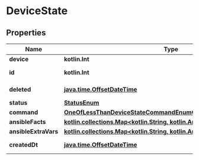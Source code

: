 
# DeviceState

## Properties
Name | Type | Description | Notes
------------ | ------------- | ------------- | -------------
**device** | **kotlin.Int** |  | 
**id** | **kotlin.Int** |  |  [optional] [readonly]
**deleted** | [**java.time.OffsetDateTime**](java.time.OffsetDateTime.md) |  |  [optional] [readonly]
**status** | [**StatusEnum**](StatusEnum.md) |  |  [optional]
**command** | [**OneOfLessThanDeviceStateCommandEnumCommaNullEnumGreaterThan**](OneOfLessThanDeviceStateCommandEnumCommaNullEnumGreaterThan.md) |  |  [optional]
**ansibleFacts** | [**kotlin.collections.Map&lt;kotlin.String, kotlin.Any&gt;**](kotlin.Any.md) |  |  [optional]
**ansibleExtraVars** | [**kotlin.collections.Map&lt;kotlin.String, kotlin.Any&gt;**](kotlin.Any.md) |  |  [optional]
**createdDt** | [**java.time.OffsetDateTime**](java.time.OffsetDateTime.md) |  |  [optional] [readonly]



